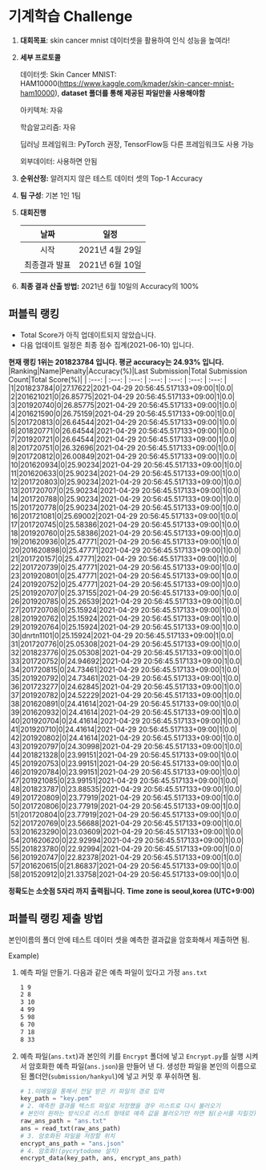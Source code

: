 # **기계학습 Challenge**
1. **대회목표**: skin cancer mnist 데이터셋을 활용하여 인식 성능을 높여라!

2. **세부 프로토콜**

   데이터셋: Skin Cancer MNIST: HAM10000(https://www.kaggle.com/kmader/skin-cancer-mnist-ham10000), 
           **dataset 폴더를 통해 제공된 파일만을 사용해야함**

   아키텍쳐: 자유

   학습알고리즘: 자유

   딥러닝 프레임워크: PyTorch 권장, TensorFlow등 다른 프레임워크도 사용 가능

   외부데이터: 사용하면 안됨

3. **순위산정:** 알려지지 않은 테스트 데이터 셋의 Top-1 Accuracy

4. **팀 구성**: 기본 1인 1팀


5. **대회진행**

   |     날짜      |      일정       |
   | :-----------: | :-------------: |
   |     시작      | 2021년 4월 29일 |
   | 최종결과 발표 | 2021년 6월 10일  |

7. **최종 결과 산출 방법:** 2021년 6월 10일의 Accuracy의 100%


## 퍼블릭 랭킹

  
- Total Score가 아직 업데이트되지 않았습니다. 
 - 다음 업데이트 일정은 최종 점수 집계(2021-06-10) 입니다.
  
**현재 랭킹 1위는 201823784 입니다. 평균 accuracy는 24.93% 입니다.**
|Ranking|Name|Penalty|Accuracy(%)|Last Submission|Total Submission Count|Total Score(%)|
| :---: | :---: | :---: | :---: | :---: | :---: | :---: |
|1|201823784|0|27.17622|2021-04-29 20:56:45.517133+09:00|1|0.0|
|2|201621021|0|26.85775|2021-04-29 20:56:45.517133+09:00|1|0.0|
|3|201920740|0|26.85775|2021-04-29 20:56:45.517133+09:00|1|0.0|
|4|201621590|0|26.75159|2021-04-29 20:56:45.517133+09:00|1|0.0|
|5|201720813|0|26.64544|2021-04-29 20:56:45.517133+09:00|1|0.0|
|6|201820771|0|26.64544|2021-04-29 20:56:45.517133+09:00|1|0.0|
|7|201920721|0|26.64544|2021-04-29 20:56:45.517133+09:00|1|0.0|
|8|201720751|0|26.32696|2021-04-29 20:56:45.517133+09:00|1|0.0|
|9|201720812|0|26.00849|2021-04-29 20:56:45.517133+09:00|1|0.0|
|10|201620934|0|25.90234|2021-04-29 20:56:45.517133+09:00|1|0.0|
|11|201620633|0|25.90234|2021-04-29 20:56:45.517133+09:00|1|0.0|
|12|201720803|0|25.90234|2021-04-29 20:56:45.517133+09:00|1|0.0|
|13|201720707|0|25.90234|2021-04-29 20:56:45.517133+09:00|1|0.0|
|14|201720788|0|25.90234|2021-04-29 20:56:45.517133+09:00|1|0.0|
|15|201720778|0|25.90234|2021-04-29 20:56:45.517133+09:00|1|0.0|
|16|201721081|0|25.69002|2021-04-29 20:56:45.517133+09:00|1|0.0|
|17|201720745|0|25.58386|2021-04-29 20:56:45.517133+09:00|1|0.0|
|18|201920760|0|25.58386|2021-04-29 20:56:45.517133+09:00|1|0.0|
|19|201620936|0|25.47771|2021-04-29 20:56:45.517133+09:00|1|0.0|
|20|201620898|0|25.47771|2021-04-29 20:56:45.517133+09:00|1|0.0|
|21|201720157|0|25.47771|2021-04-29 20:56:45.517133+09:00|1|0.0|
|22|201720739|0|25.47771|2021-04-29 20:56:45.517133+09:00|1|0.0|
|23|201920801|0|25.47771|2021-04-29 20:56:45.517133+09:00|1|0.0|
|24|201920752|0|25.47771|2021-04-29 20:56:45.517133+09:00|1|0.0|
|25|201920707|0|25.37155|2021-04-29 20:56:45.517133+09:00|1|0.0|
|26|201920785|0|25.26539|2021-04-29 20:56:45.517133+09:00|1|0.0|
|27|201720708|0|25.15924|2021-04-29 20:56:45.517133+09:00|1|0.0|
|28|201920762|0|25.15924|2021-04-29 20:56:45.517133+09:00|1|0.0|
|29|201920764|0|25.15924|2021-04-29 20:56:45.517133+09:00|1|0.0|
|30|dnrtn1101|0|25.15924|2021-04-29 20:56:45.517133+09:00|1|0.0|
|31|201720776|0|25.05308|2021-04-29 20:56:45.517133+09:00|1|0.0|
|32|201823776|0|25.05308|2021-04-29 20:56:45.517133+09:00|1|0.0|
|33|201720752|0|24.94692|2021-04-29 20:56:45.517133+09:00|1|0.0|
|34|201720815|0|24.73461|2021-04-29 20:56:45.517133+09:00|1|0.0|
|35|201920792|0|24.73461|2021-04-29 20:56:45.517133+09:00|1|0.0|
|36|201723277|0|24.62845|2021-04-29 20:56:45.517133+09:00|1|0.0|
|37|201920782|0|24.52229|2021-04-29 20:56:45.517133+09:00|1|0.0|
|38|201620891|0|24.41614|2021-04-29 20:56:45.517133+09:00|1|0.0|
|39|201620932|0|24.41614|2021-04-29 20:56:45.517133+09:00|1|0.0|
|40|201920704|0|24.41614|2021-04-29 20:56:45.517133+09:00|1|0.0|
|41|201920710|0|24.41614|2021-04-29 20:56:45.517133+09:00|1|0.0|
|42|201920802|0|24.41614|2021-04-29 20:56:45.517133+09:00|1|0.0|
|43|201920797|0|24.30998|2021-04-29 20:56:45.517133+09:00|1|0.0|
|44|201821328|0|23.99151|2021-04-29 20:56:45.517133+09:00|1|0.0|
|45|201920753|0|23.99151|2021-04-29 20:56:45.517133+09:00|1|0.0|
|46|201920784|0|23.99151|2021-04-29 20:56:45.517133+09:00|1|0.0|
|47|201921085|0|23.99151|2021-04-29 20:56:45.517133+09:00|1|0.0|
|48|201823787|0|23.88535|2021-04-29 20:56:45.517133+09:00|1|0.0|
|49|201720809|0|23.77919|2021-04-29 20:56:45.517133+09:00|1|0.0|
|50|201720806|0|23.77919|2021-04-29 20:56:45.517133+09:00|1|0.0|
|51|201720804|0|23.77919|2021-04-29 20:56:45.517133+09:00|1|0.0|
|52|201720769|0|23.56688|2021-04-29 20:56:45.517133+09:00|1|0.0|
|53|201623290|0|23.03609|2021-04-29 20:56:45.517133+09:00|1|0.0|
|54|201620620|0|22.92994|2021-04-29 20:56:45.517133+09:00|1|0.0|
|55|201823780|0|22.92994|2021-04-29 20:56:45.517133+09:00|1|0.0|
|56|201920747|0|22.82378|2021-04-29 20:56:45.517133+09:00|1|0.0|
|57|201620615|0|21.86837|2021-04-29 20:56:45.517133+09:00|1|0.0|
|58|201520912|0|21.33758|2021-04-29 20:56:45.517133+09:00|1|0.0|


**정확도는 소숫점 5자리 까지 출력됩니다.**
**Time zone is seoul,korea (UTC+9:00)**
## 퍼블릭 랭킹 제출 방법

본인이름의 폴더 안에 테스트 데이터 셋을 예측한 결과값을 암호화해서 제출하면 됨.

Example) 

1. 예측 파일 만들기. 다음과 같은 예측 파일이 있다고 가정 `ans.txt`

   ```tex
   1 9
   2 8
   3 10
   4 99
   5 98
   6 70
   7 18
   8 33
   ```

2. 예측 파일(`ans.txt`)과 본인의 키를 `Encrypt` 폴더에 넣고 `Encrypt.py`를 실행 시켜서 암호화한 예측 파일(`ans.json`)을 만들어 낸 다. 생성한 파일을 본인의 이름으로 된 폴더안(`submission/hankyul`)에 넣고 커밋 후 푸쉬하면 됨.

   ```python
   # 1.이메일을 통해서 전달 받은 키 파일의 경로 입력
   key_path = "key.pem"
   # 2. 예측한 결과를 텍스트 파일로 저장했을 경우 리스트로 다시 불러오기
   # 본인이 원하는 방식으로 리스트 형태로 예측 값을 불러오기만 하면 됨(순서를 지킬것)
   raw_ans_path = "ans.txt"
   ans = read_txt(raw_ans_path)
   # 3. 암호화된 파일을 저장할 위치
   encrypt_ans_path = "ans.json"
   # 4. 암호화!(pycrytodome 설치)
   encrypt_data(key_path, ans, encrypt_ans_path)
   ```




